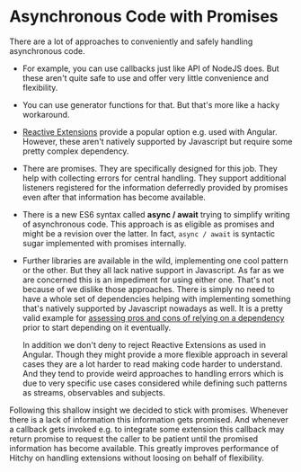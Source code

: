 # Asynchronous Code with Promises

There are a lot of approaches to conveniently and safely handling asynchronous code. 

* For example, you can use callbacks just like API of NodeJS does. But these aren't quite safe to use and offer very little convenience and flexibility. 

* You can use generator functions for that. But that's more like a hacky workaround. 

* [Reactive Extensions](http://reactivex.io/) provide a popular option e.g. used with Angular. However, these aren't natively supported by Javascript but require some pretty complex dependency.

* There are promises. They are specifically designed for this job. They help with collecting errors for central handling. They support additional listeners registered for the information deferredly provided by promises even after that information has become available.

* There is a new ES6 syntax called **async / await** trying to simplify writing of asynchronous code. This approach is as eligible as promises and might be a revision over the latter. In fact, ``async / await`` is syntactic sugar implemented with promises internally.

* Further libraries are available in the wild, implementing one cool pattern or the other. But they all lack native support in Javascript. As far as we are concerned this is an impediment for using either one. That's not because of we dislike those approaches. There is simply no need to have a whole set of dependencies helping with implementing something that's natively supported by Javascript nowadays as well. It is a pretty valid example for [assessing pros and cons of relying on a dependency](dependencies.md) prior to start depending on it eventually. 

  In addition we don't deny to reject Reactive Extensions as used in Angular. Though they might provide a more flexible approach in several cases they are a lot harder to read making code harder to understand. And they tend to provide weird approaches to handling errors which is due to very specific use cases considered while defining such patterns as streams, observables and subjects.

Following this shallow insight we decided to stick with promises. Whenever there is a lack of information this information gets promised. And whenever a callback gets invoked e.g. to integrate some extension this callback may return promise to request the caller to be patient until the promised information has become available. This greatly improves performance of Hitchy on handling extensions without loosing on behalf of flexibility.
